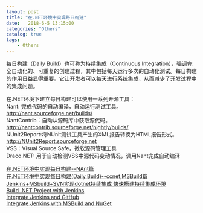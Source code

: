 ```yaml
---              
layout: post              
title: "在.NET环境中实现每日构建"              
date:   2018-6-5 13:15:00               
categories: "Others"              
catalog: true              
tags:               
    - Others              
---              
```

              
每日构建（Daily Build）也可称为持续集成（Continuous Integration），强调完全自动化的、可重复的创建过程，其中包括每天运行多次的自动化测试。每日构建的作用日益显得重要。它让开发者可以每天进行系统集成，从而减少了开发过程中的集成问题。    
    
在.NET环境下建立每日构建可以使用一系列开源工具：    
Nant: 完成代码的自动编译，自动运行测试工具。http://nant.sourceforge.net/builds/    
NantContrib：自动从源码库中获取源代码。http://nantcontrib.sourceforge.net/nightly/builds/    
NUnit2Report:将NUnit测试工具产生的XML报告转换为HTML报告形式。http://NUnit2Report.sourceforge.net    
VSS：Visual Source Safe，微软源码管理工具    
Draco.NET: 用于自动检测VSS中源代码变动情况，调用Nant完成自动编译    
    
            
[在.NET环境中实现每日构建--NAnt篇](http://dragon.cnblogs.com/archive/2005/07/29/203189.html)    
[在.NET环境中实现每日构建(Daily Build)--ccnet,MSBuild篇](http://hjf1223.cnblogs.com/archive/2006/04/13/374655.html)    
[Jenkins+MSbuild+SVN实现dotnet持续集成 快速搭建持续集成环境](https://www.cnblogs.com/linJie1930906722/p/5966581.html)    
[Build .NET Project with Jenkins](https://gist.github.com/yancyn/365a0ea446c4bab8af51)    
[Integrate Jenkins and GitHub](https://www.automatetheplanet.com/integrate-jenkins-github/)    
[Integrate Jenkins with MSBuild and NuGet](https://www.codeproject.com/Articles/878203/Integrate-Jenkins-with-MSBuild-and-NuGet)